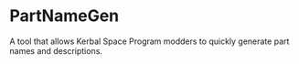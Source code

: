 # PartNameGen
A tool that allows Kerbal Space Program modders to quickly generate part names and descriptions.
